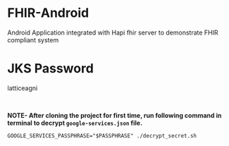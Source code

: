# FHIR-Android
Android Application integrated with Hapi fhir server to demonstrate FHIR compliant system

# JKS Password
latticeagni

<br/>

**NOTE- After cloning the project for first time, run following command in terminal to decrypt `google-services.json` file.**

```
GOOGLE_SERVICES_PASSPHRASE="$PASSPHRASE" ./decrypt_secret.sh
```
